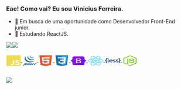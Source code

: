 ### Eae! Como vai? Eu sou Vinicius Ferreira.

- 🔭 Em busca de uma oportunidade como Desenvolvedor Front-End junior.
- 🌱 Estudando ReactJS.

<div>
  <a href="https://github.com/viniciusferreira7">
  <img  height="180em" src="https://github-readme-stats.vercel.app/api?username=viniciusferreira7&show_icons=true&theme=algolia&include_all_commits=true&count_private=true"/><img  height="180em" src="https://github-readme-stats.vercel.app/api/top-langs/?username=viniciusferreira7&layout=compact&langs_count=7&theme=algolia"/>
</div>
  
<div style="display: inline_block"><br>
  <img align="center" alt="Vini-Js" height="30" width="40" src="https://raw.githubusercontent.com/devicons/devicon/master/icons/javascript/javascript-plain.svg">
  <img align="center" alt="Vini-jQ" height="30" width="40" src="https://github.com/devicons/devicon/blob/master/icons/jquery/jquery-plain-wordmark.svg">
  <img align="center" alt="Vini-HTML" height="30" width="40" src="https://raw.githubusercontent.com/devicons/devicon/master/icons/html5/html5-original.svg">
  <img align="center" alt="Vini-CSS" height="30" width="40" src="https://raw.githubusercontent.com/devicons/devicon/master/icons/css3/css3-original.svg">
  <img align="center" alt="Vini-CSS" height="30" width="43" src="https://raw.githubusercontent.com/devicons/devicon/master/icons/bootstrap/bootstrap-original.svg">
  <img align="center" alt="Vini-CSS" height="30" width="43" src="https://raw.githubusercontent.com/devicons/devicon/master/icons/react/react-original.svg">
  <img align="center" alt="Vini-CSS" height="30" width="43" src="https://github.com/devicons/devicon/blob/master/icons/less/less-plain-wordmark.svg">
  <img align="center" alt="Vini-CSS" height="30" width="43" src="https://github.com/devicons/devicon/blob/master/icons/nodejs/nodejs-original.svg">
</div>
  
  ##
  
<div>  
  <a href="https://www.linkedin.com/in/vinicius-ferreira-84b68b162/" target="_blank"><img src="https://img.shields.io/badge/-LinkedIn-%230077B5?style=for-the-badge&logo=linkedin&logoColor=white" target="_blank"></a> 
</div>
